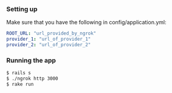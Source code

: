 ### Setting up
Make sure that you have the following in config/application.yml:
```yaml
ROOT_URL: "url_provided_by_ngrok"
provider_1: "url_of_provider_1"
provider_2: "url_of_provider_2"
```

### Running the app
```bash
$ rails s
$ ./ngrok http 3000
$ rake run
```
